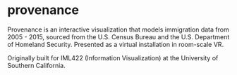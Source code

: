 # provenance
Provenance is an interactive visualization that models immigration data from 2005 - 2015, sourced from the U.S. Census Bureau and the U.S. Department of Homeland Security. Presented as a virtual installation in room-scale VR.

Originally built for IML422 (Information Visualization) at the University of Southern California.
